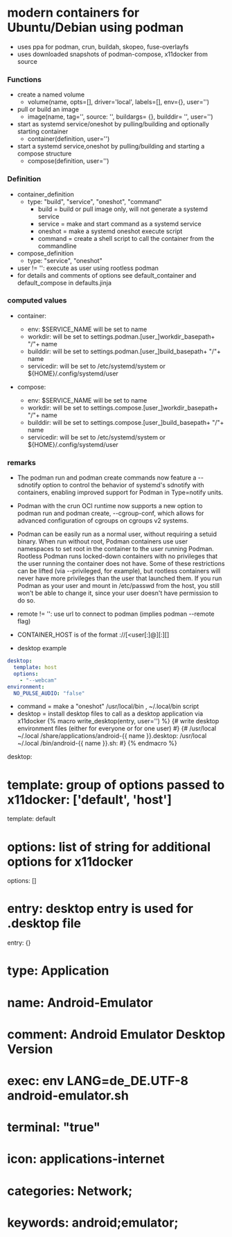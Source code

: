 # modern containers for Ubuntu/Debian using podman

+ uses ppa for podman, crun, buildah, skopeo, fuse-overlayfs
+ uses downloaded snapshots of podman-compose, x11docker from source

### Functions

+ create a named volume
  + volume(name, opts=[], driver='local', labels=[], env={}, user='')
+ pull or build an image
  + image(name, tag='', source: '', buildargs= {}, builddir= '', user='')
+ start as systemd service/oneshot by pulling/building and optionally starting container
  + container(definition, user='')
+ start a systemd service,oneshot by pulling/building and starting a compose structure
  + compose(definition, user='')

### Definition

+ container_definition
  + type: "build", "service", "oneshot", "command"
    + build   = build or pull image only, will not generate a systemd service
    + service = make and start command as a systemd service
    + oneshot = make a systemd oneshot execute script
    + command = create a shell script to call the container from the commandline
+ compose_definition
  + type: "service", "oneshot"
+ user != '': execute as user using rootless podman
+ for details and comments of options see default_container and default_compose in defaults.jinja

### computed values

+ container:
  + env: $SERVICE_NAME will be set to name
  + workdir: will be set to settings.podman.[user_]workdir_basepath+ "/"+ name
  + builddir: will be set to settings.podman.[user_]build_basepath+ "/"+ name
  + servicedir: will be set to /etc/systemd/system or ${HOME}/.config/systemd/user

+ compose:
  + env: $SERVICE_NAME will be set to name
  + workdir: will be set to settings.compose.[user_]workdir_basepath+ "/"+ name
  + builddir: will be set to settings.compose.[user_]build_basepath+ "/"+ name
  + servicedir: will be set to /etc/systemd/system or ${HOME}/.config/systemd/user


### remarks

+ The podman run and podman create commands now feature a --sdnotify option to control the behavior of systemd's sdnotify with containers, enabling improved support for Podman in Type=notify units.

+ Podman with the crun OCI runtime now supports a new option to podman run and podman create, --cgroup-conf, which allows for advanced configuration of cgroups on cgroups v2 systems.

+ Podman can be easily run as a normal user, without requiring a setuid binary. When run without root, Podman containers use user namespaces to set root in the container to the user running Podman. Rootless Podman runs locked-down containers with no privileges that the user running the container does not have. Some of these restrictions can be lifted (via --privileged, for example), but rootless containers will never have more privileges than the user that launched them. If you run Podman as your user and mount in /etc/passwd from the host, you still won't be able to change it, since your user doesn't have permission to do so.

+ remote  != '': use url to connect to podman (implies podman --remote flag)
+ CONTAINER_HOST is of the format <schema>://[<user[:<password>]@]<host>[:<port>][<path>]


+ desktop example
```yaml
desktop:
  template: host
  options:
    - "--webcam"
environment:
  NO_PULSE_AUDIO: "false"
```

+ command = make a "oneshot" /usr/local/bin , ~/.local/bin script
+ desktop = install desktop files to call as a desktop application via x11docker
{% macro write_desktop(entry, user='') %}
{# write desktop environment files (either for everyone or for one user) #}
{#
/usr/local
~/.local
/share/applications/android-{{ name }}.desktop:
/usr/local
~/.local
/bin/android-{{ name }}.sh:
#}
{% endmacro %}

desktop:
  # template: group of options passed to x11docker:  ['default', 'host']
  template: default
  # options: list of string for additional options for x11docker
  options: []
  # entry: desktop entry is used for .desktop file
  entry: {}
  # type: Application
  # name: Android-Emulator
  # comment: Android Emulator Desktop Version
  # exec: env LANG=de_DE.UTF-8 android-emulator.sh
  # terminal: "true"
  # icon: applications-internet
  # categories: Network;
  # keywords: android;emulator;
